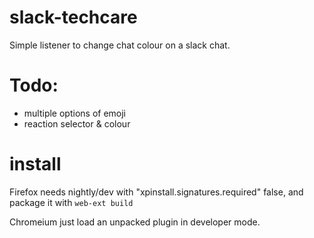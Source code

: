# slack-techcare

Simple listener to change chat colour on a slack chat.

# Todo:
- multiple options of emoji
- reaction selector & colour


# install

Firefox needs nightly/dev with "xpinstall.signatures.required" false, and package it with `web-ext build`

Chromeium just load an unpacked plugin in developer mode.
